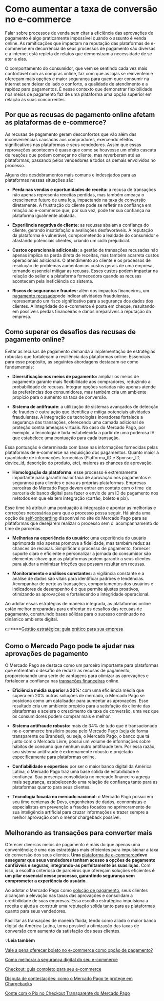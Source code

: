 # Como aumentar a taxa de conversão no e-commerce

Falar sobre processos de venda sem citar a eficiência das aprovações de pagamento é algo praticamente impossível quando o assunto é venda online. As ramificações que impactam na reputação das plataformas de e-commerce em decorrência de seus processos de pagamento são diversas e a internet está repleta de relatos que demonstram a necessidade de se ater a elas.

O comportamento do consumidor, que vem se sentindo cada vez mais confortável com as compras online, faz com que as lojas se reinventem e ofereçam mais opções e maior segurança para quem quer consumir na internet sem deixar de lado o conforto, a qualidade de atendimento e a rapidez para pagamentos. É nesse contexto que demonstrar flexibilidade nos meios de pagamento faz de uma plataforma uma opção superior em relação às suas concorrentes.

## **Por que as recusas de pagamento online afetam as plataformas de e-commerce?**

As recusas de pagamento geram desconfortos que vão além das inconveniências causadas aos compradores, exercendo efeitos significativos nas plataformas e seus vendedores. Assim que essas reprovações acontecem é quase que como se houvesse um efeito cascata de reações que podem começar no cliente, mas reverberam até as plataformas, passando pelos vendedores e todos os demais envolvidos no processo.

Alguns dos desdobramentos mais comuns e indesejados para as plataformas nessas situações são:

- **Perda nas vendas e oportunidades de receita:** a recusa de transações não apenas representa receitas perdidas, mas também ameaça o crescimento futuro de uma loja, impactando na [taxa de conversão](https://meubolso.mercadopago.com.br/taxas-de-conversao-entenda-como-o-checkout-pode-impacta-las) diretamente. A frustração do cliente pode se refletir na confiança em relação ao e-commerce que, por sua vez, pode ter sua confiança na plataforma igualmente abalada.

- **Experiência negativa do cliente:** as recusas abalam a confiança do cliente, gerando insatisfação e avaliações desfavoráveis. A reputação da plataforma é vulnerável, comprometendo a lealdade do consumidor e afastando potenciais clientes, criando um ciclo prejudicial.

- **Custos operacionais adicionais:** a gestão de transações recusadas não apenas implica na perda direta de receitas, mas também acarreta custos operacionais adicionais. O atendimento ao cliente e os processos de resolução de problemas aumentam os custos gerais de uma empresa, tornando essencial mitigar as recusas. Esses custos podem impactar na relação do seller e a plataforma fornecedora quando as recusas acontecem pela ineficiência do sistema.

- **Riscos de segurança e fraudes:** além dos impactos financeiros, um [pagamento recusado](https://meubolso.mercadopago.com.br/como-reverter-pagamento-recusado-no-e-commerce)pode indicar atividades fraudulentas, representando um risco significativo para a segurança dos dados dos clientes. A integridade do e-commerce é posta em cheque, resultando em possíveis perdas financeiras e danos irreparáveis à reputação da empresa.

## 

## **Como superar os desafios das recusas de pagamento online?**

Evitar as recusas de pagamento demanda a implementação de estratégias robustas que fortaleçam a resiliência das plataformas online. Essenciais para esse propósito, as seguintes abordagens destacam-se como fundamentais:

- **Diversificação nos meios de pagamento:** ampliar os meios de pagamento garante mais flexibilidade aos compradores, reduzindo a probabilidade de recusas. Integrar opções variadas não apenas atende às preferências dos consumidores, mas também cria um ambiente propício para o aumento na taxa de conversão.

- **Sistema de antifraude:** a utilização de sistemas avançados de detecção de fraudes é outra ação que identifica e mitiga potenciais atividades fraudulentas. A integração de tecnologias inovadoras fortalece a segurança das transações, oferecendo uma camada adicional de proteção contra ameaças virtuais. No caso do Mercado Pago, por exemplo, a tecnologia é toda estabelecida a partir de uma poderosa IA que estabelece uma pontuação para cada transação. 

Essa pontuação é determinada com base nas informações fornecidas pelas plataformas de e-commerce na requisição dos pagamentos. Quanto maior a quantidade de informações fornecidas (Platforma_ID e Sponsor_ID, device_id, descrição do produto, etc), maiores as chances de aprovação.

- **Homologação da plataforma:** esse processo é extremamente importante para garantir maior taxa de aprovação nos pagamentos e segurança para clientes e para as próprias plataformas. Empresas parceiras do Mercado Pago devem entrar em contato com o time  de parceria do banco digital para fazer o envio de um ID de pagamento nos métodos em que ela tem integração (cartão, boleto e pix). 

Esse time irá atribuir uma pontuação à integração e apontar as melhorias e correções necessárias para que o processo possa seguir. Há ainda uma opção de [self-onboarding](https://www.mercadopago.com.br/developers/pt/docs/checkout-api/how-tos/integration-quality) disponível no site do Mercado Pago para as plataformas que desejarem realizar o processo sem o  acompanhamento do time de parcerias.

- **Melhorias na experiência do usuário:** uma experiência do usuário aprimorada não apenas promove a fidelidade, mas também reduz as chances de recusas. Simplificar o processo de pagamento, fornecer suporte claro e eficiente e personalizar a jornada do consumidor são elementos-chave que as plataformas podem garantir a seus clientes  para ajudar a minimizar fricções que possam resultar em recusas.

- **Monitoramento e análises constantes:** a vigilância constante e a análise de dados são vitais para identificar padrões e tendências. Acompanhar de perto as transações, comportamentos dos usuários e indicadores de desempenho é o que permite ajustes proativos, otimizando as aprovações e fortalecendo a integridade operacional.

Ao adotar essas estratégias de maneira integrada, as plataformas online estão melhor preparadas para enfrentar os desafios das recusas de pagamento, construindo bases sólidas para o sucesso continuado no dinâmico ambiente digital.

👉****[Gestão estratégica: guia prático para sua empresa](https://empresas.mercadopago.com.br/guia-pratico-gestao-estrategica)

## **Como o Mercado Pago pode te ajudar nas aprovações de pagamento**

O Mercado Pago se destaca como um parceiro importante para plataformas que enfrentam o desafio de reduzir as recusas de pagamento, proporcionando uma série de vantagens para otimizar as aprovações e fortalecer a confiança nas [transações financeiras](https://meubolso.mercadopago.com.br/quao-importante-sao-as-transacoes-financeiras-seguras-no-e-commerce) online.

- **Eficiência média superior a 20%:** com uma eficiência média que supera em 20% outras soluções de mercado, o Mercado Pago se posiciona como um catalisador para aumentar as aprovações. Esse resultado cria um ambiente propício para a satisfação do cliente das plataformas e acelera o crescimento da taxa de conversão, uma vez que os consumidores podem comprar mais e melhor.

- **Sistema antifraude robusto:** mais de 34% de tudo que é transacionado no e-commerce brasileiro passa pelo Mercado Pago (seja de forma transparente ou Branded), ou seja, o Mercado Pago, o banco que tá junto com o Mercado Livre, possui um volume de informações sobre hábitos de consumo que nenhum outro antifraude tem. Por essa razão, seu sistema antifraude é extremamente robusto e projetado especificamente para plataformas online.  

- **Confiabilidade e expertise:** por ser o maior banco digital da América Latina, o Mercado Pago traz uma base sólida de estabilidade e confiança. Sua presença consolidada no mercado financeiro agrega mais segurança, estabelecendo uma relação de confiança tanto para as plataformas quanto para seus clientes.

- **Tecnologia focada no mercado nacional:** o Mercado Pago possui em seu time centenas de Devs, engenheiros de dados, economistas e especialistas em prevenção a fraudes focados no aprimoramento de sua inteligência artificial para cruzar informações e trazer sempre a melhor aprovação com o menor chargeback possível.

## **Melhorando as transações para converter mais**

Oferecer diversos meios de pagamento é mais do que apenas uma conveniência; é uma das estratégias mais eficientes para impulsionar a taxa de conversão dos seus clientes. **Uma** [plataforma de e-commerce](https://meubolso.mercadopago.com.br/por-que-o-checkout-mercado-pago-e-a-melhor-opcao-para-integrar-a-sua-plataforma-de-e-commerce)**deve assegurar que seus vendedores tenham acesso a opções de pagamento confiáveis e seguras, integrando-as perfeitamente às suas lojas.** Com isso, a escolha criteriosa de parceiros que ofereçam soluções eficientes **é um pilar essencial nesse processo, garantindo segurança sem comprometer a experiência do usuário.**

Ao adotar o Mercado Pago como [solução de pagamento](https://meubolso.mercadopago.com.br/6-fatores-que-devem-fazer-parte-da-solucao-de-pagamento-no-marketplace), seus clientes alcançam a elevação nas taxas das aprovações e consolidam a credibilidade de suas empresas. Essa escolha estratégica impulsiona a receita e ajuda a construir uma reputação sólida tanto para as plataformas quanto para seus vendedores.

Facilitar as transações de maneira fluida, tendo como aliado o maior banco digital da América Latina, torna possível a otimização das taxas de conversão com aumento da satisfação dos seus clientes.

💡**Leia também**

[Vale a pena oferecer boleto no e-commerce como opção de pagamento?](https://meubolso.mercadopago.com.br/vale-a-pena-oferecer-boleto-no-e-commerce-como-opcao-de-pagamento)

[Como melhorar a segurança digital do seu e-commerce](https://meubolso.mercadopago.com.br/seguranca-digital-no-ecommerce)

[Checkout: guia completo para seu e-commerce](https://meubolso.mercadopago.com.br/aprovar-para-vender-mais-por-que-focar-em-maiores-taxas-de-aprovacao)

[Disputa de contestações: como o Mercado Pago te protege em Chargebacks](https://meubolso.mercadopago.com.br/disputa-de-contestacoes-mais-uma-maneira-com-que-o-mercado-pago-te-protege-contra-chargebacks)

[Conte com o Pix no Checkout Transparente do Mercado Pago](https://meubolso.mercadopago.com.br/o-pix-chegou-ao-checkout-transparente-do-mercado-pago)